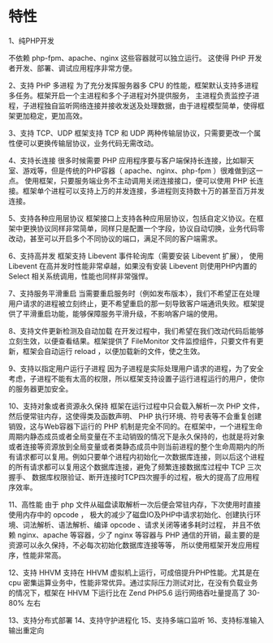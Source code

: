 # 特性

1、纯PHP开发

不依赖 php-fpm、apache、nginx 这些容器就可以独立运行。 这使得 PHP 开发者开发、部署、调试应用程序非常方便。

2、支持 PHP 多进程
为了充分发挥服务器多 CPU 的性能，框架默认支持多进程多任务。框架开启一个主进程和多个子进程对外提供服务， 主进程负责监控子进程，子进程独自监听网络连接并接收发送及处理数据，由于进程模型简单，使得框架更加稳定，更加高效。

3、支持 TCP、UDP
框架支持 TCP  和 UDP 两种传输层协议，只需要更改一个属性便可以更换传输层协议，业务代码无需改动。

4、支持长连接
很多时候需要 PHP 应用程序要与客户端保持长连接，比如聊天室、游戏等，但是传统的PHP容器（ apache、nginx、php-fpm ）很难做到这一点。 使用框架，只要服务端业务不主动调用关闭连接接口，便可以使用 PHP 长连接。框架单个进程可以支持上万的并发连接，多进程则支持数十万的甚至百万并发连接。

5、支持各种应用层协议
框架接口上支持各种应用层协议，包括自定义协议。在框架中更换协议同样非常简单，同样只是配置一个字段，协议自动切换，业务代码零改动，甚至可以开启多个不同协议的端口，满足不同的客户端需求。

6、支持高并发
框架支持 Libevent 事件轮询库（需要安装 Libevent 扩展）， 使用 Libevent 在高并发时性能非常卓越，如果没有安装 Libevent 则使用PHP内置的 Select 相关系统调用，性能也同样非常强悍。

7、支持服务平滑重启
当需要重启服务时（例如发布版本），我们不希望正在处理用户请求的进程被立刻终止，更不希望重启的那一刻导致客户端通讯失败。框架提供了平滑重启功能，能够保障服务平滑升级，不影响客户端的使用。

8、支持文件更新检测及自动加载
在开发过程中，我们希望在我们改动代码后能够立刻生效，以便查看结果。框架提供了 FileMonitor 文件监控组件，只要文件有更新，框架会自动运行 reload ，以便加载新的文件，使之生效。

9、支持以指定用户运行子进程
因为子进程是实际处理用户请求的进程，为了安全考虑，子进程不能有太高的权限，所以框架支持设置子运行进程运行的用户，使你的服务器更加安全。

10、支持对象或者资源永久保持
框架在运行过程中只会载入解析一次 PHP 文件，然后便常驻内存，这使得类及函数声明、 PHP 执行环境、符号表等不会重复创建销毁，这与Web容器下运行的 PHP 机制是完全不同的。在框架中，一个进程生命周期内静态成员或者全局变量在不主动销毁的情况下是永久保持的，也就是将对象或者连接等资源放到全局变量或者类静态成员中则当前进程的整个生命周期内的所有请求都可以复用。例如只要单个进程内初始化一次数据库连接，则以后这个进程的所有请求都可以复用这个数据库连接，避免了频繁连接数据库过程中 TCP 三次握手、 数据库权限验证、断开连接时TCP四次握手的过程，极大的提高了应用程序效率。

11、高性能
由于 php 文件从磁盘读取解析一次后便会常驻内存，下次使用时直接使用内存中的 opcode ， 极大的减少了磁盘IO及PHP中请求初始化、创建执行环境、词法解析、语法解析、编译 opcode 、请求关闭等诸多耗时过程， 并且不依赖 nginx、apache 等容器，少了 nginx 等容器与 PHP 通信的开销，最主要的是资源可以永久保持，不必每次初始化数据库连接等等， 所以使用框架开发应用程序，性能非常高。

12、支持 HHVM
支持在 HHVM 虚拟机上运行，可成倍提升PHP性能。尤其是在 cpu 密集运算业务中，性能非常优异。通过实际压力测试对比，在没有负载业务的情况下，框架在 HHVM 下运行比在 Zend PHP5.6 运行网络吞吐量提高了 30-80% 左右

13、支持分布式部署
14、支持守护进程化
15、支持多端口监听
16、支持标准输入输出重定向